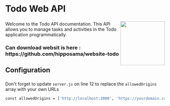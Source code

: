 <h1 align="left">Todo Web API</h1>

###

<img align="right" height="140" src="https://media.tenor.com/vrhQ8sgVmEQAAAAM/todo-todo-aoi.gif"  />

###

<p align="left">Welcome to the Todo API documentation. This API allows you to manage tasks and activities in the Todo application programmatically.</p>

###

<h3 align="left">Can download websit is here : https://github.com/hipposama/website-todo</h3>

###

<h2 align="left">Configuration</h2>

###

Don't forget to update `server.js` on line 12 to replace the `allowedOrigins` array with your own URLs

```bash
const allowedOrigins = ['http://localhost:3000', 'https://yourdomain.com'];
```
